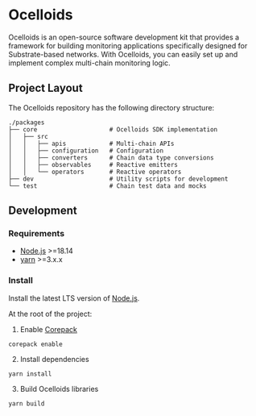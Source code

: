 # Ocelloids

Ocelloids is an open-source software development kit that provides a framework for building monitoring applications specifically designed for Substrate-based networks.
With Ocelloids, you can easily set up and implement complex multi-chain monitoring logic.

## Project Layout

The Ocelloids repository has the following directory structure:

```
./packages
├── core                    # Ocelloids SDK implementation
│   ├── src
│   │   ├── apis            # Multi-chain APIs
│   │   ├── configuration   # Configuration
│   │   ├── converters      # Chain data type conversions
│   │   ├── observables     # Reactive emitters
│   │   └── operators       # Reactive operators
├── dev                     # Utility scripts for development        
└── test                    # Chain test data and mocks
```


## Development

### Requirements

* [Node.js](https://nodejs.org/en/) >=18.14
* [yarn](https://yarnpkg.com/getting-started/install) >=3.x.x

### Install

Install the latest LTS version of [Node.js](https://nodejs.org/en/).

At the root of the project:

1. Enable [Corepack](https://github.com/nodejs/corepack#how-to-install)

```
corepack enable
```

2. Install dependencies

```
yarn install
```

3. Build Ocelloids libraries

```
yarn build
```

